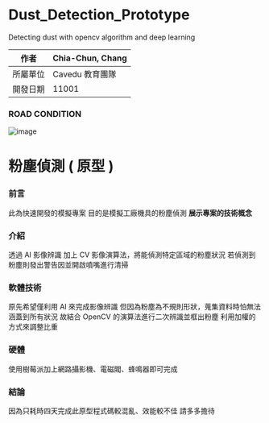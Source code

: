 # Dust_Detection_Prototype
Detecting dust with opencv algorithm and deep learning

| 作者 | Chia-Chun, Chang |
| ---- | ---|
| 所屬單位  | Cavedu 教育團隊 |
| 開發日期  | 11001 |

### ROAD CONDITION

![image](figures/dust_detection_demo_gif.gif)

# 粉塵偵測 ( 原型 )

### 前言
此為快速開發的模擬專案
目的是模擬工廠機具的粉塵偵測
**展示專案的技術概念**

### 介紹
透過 AI 影像辨識 加上 CV 影像演算法，將能偵測特定區域的粉塵狀況
若偵測到粉塵則發出警告因並開啟噴嘴進行清掃

### 軟體技術
原先希望僅利用 AI 來完成影像辨識
但因為粉塵為不規則形狀，蒐集資料時怕無法涵蓋到所有狀況
故結合 OpenCV 的演算法進行二次辨識並框出粉塵
利用加權的方式來調整比重

### 硬體
使用樹莓派加上網路攝影機、電磁閥、蜂鳴器即可完成

### 結論
因為只耗時四天完成此原型程式碼較混亂、效能較不佳
請多多擔待
